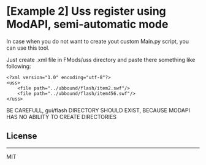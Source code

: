 # [Example 2] Uss register using ModAPI, semi-automatic mode

In case when you do not want to create yout custom Main.py script, you can use this tool.

Just create <somename>.xml file in FMods/uss directory and paste there something like following:
```
<?xml version="1.0" encoding="utf-8"?>
<uss>
    <file path="../ubbound/flash/item2.swf"/>
    <file path="../ubbound/flash/item456.swf"/>
</uss>
```

BE CAREFULL, gui/flash DIRECTORY SHOULD EXIST, BECAUSE MODAPI HAS NO ABILITY TO CREATE DIRECTORIES

## License
----
MIT
